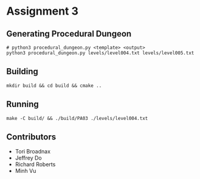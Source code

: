 # Assignment 3

## Generating Procedural Dungeon
```
# python3 procedural_dungeon.py <template> <output>
python3 procedural_dungeon.py levels/level004.txt levels/level005.txt
```

## Building
```
mkdir build && cd build && cmake ..
```

## Running
```
make -C build/ && ./build/PA03 ./levels/level004.txt
```

## Contributors

- Tori Broadnax
- Jeffrey Do
- Richard Roberts
- Minh Vu
